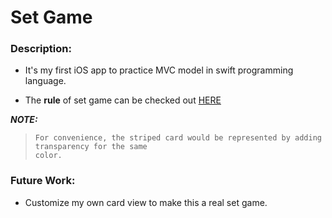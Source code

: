 # Set Game

### Description:
  * It's my first iOS app to practice MVC model in swift programming language.
  
  * The __rule__ of set game can be checked out [HERE](https://en.wikipedia.org/wiki/Set_(game))
  
  **_NOTE:_**
>     For convenience, the striped card would be represented by adding transparency for the same 
>     color. 
   
 
  
### Future Work:
  * Customize my own card view to make this a real set game.
